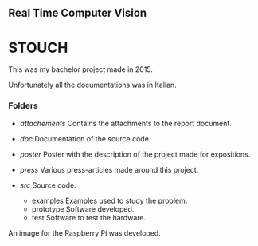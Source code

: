 ## Real Time Computer Vision
# STOUCH

This was my bachelor project made in 2015.

Unfortunately all the documentations was in Italian.

### Folders

* *attachements*
	Contains the attachments to the report document.

* *doc*
	Documentation of the source code.

* *poster*
	Poster with the description of the project made for expositions.

* *press*
	Various press-articles made around this project.

* *src*
	Source code.
	* examples
		Examples used to study the problem.
	* prototype
		Software developed.
	* test
		Software to test the hardware.

An image for the Raspberry Pi was developed.